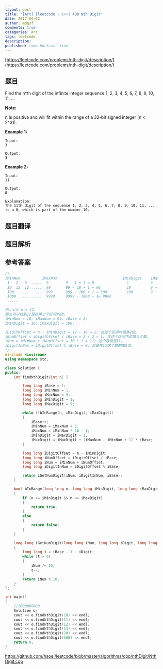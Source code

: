 ```yaml
---
layout: post
title: "[Art] [leetcode - C++] 400 Nth Digit"
date: 2017-09-02
author: mdgsf
comments: true
categories: Art
tags: leetcode
description:
published: true #default true
---
```


[https://leetcode.com/problems/nth-digit/description/](https://leetcode.com/problems/nth-digit/description/)

## 题目

Find the n^th digit of the infinite integer sequence 1, 2, 3, 4, 5, 6, 7, 8, 9, 10, 11, ...

**Note:**

n is positive and will fit within the range of a 32-bit signed integer (n < 2^31).

**Example 1:**

```
Input:
3

Output:
3
```

**Example 2:**

```
Input:
11

Output:
0

Explanation:
The 11th digit of the sequence 1, 2, 3, 4, 5, 6, 7, 8, 9, 10, 11, ... is a 0, which is part of the number 10.
```

## 题目翻译

## 题目解析

## 参考答案

```c++
/*
iMinNum          iMaxNum                              iMinDigit    iMaxDigit                    iBase     
 1   2   3  ...... 9        9 - 1 + 1 = 9               1          9                              1
 10  11  12 ...... 99       99 - 10 + 1 = 90            10         9 + 90x2 = 189                 2
 100  ............ 999      999 - 100 + 1 = 900         190        9 + 90x2 + 900x3 = 2889        3
 1000 ............ 9999     9999 - 1000 + 1= 9000
 .....

例：int n = 12.
那么可以找到12是在第二个区间内的。
iMinNum = 10; iMaxNum = 99; iBase = 2;
iMinDigit = 10; iMaxDigit = 189;

iDigitOffset = n - iMinDigit = 12 - 10 = 2; 在这个区间内偏移2位。
iNumOffset = iDigitOffset / iBase = 2 / 2 = 1; 在这个区间内的第几个数。
iNum = iMinNum + iNumOffset = 10 + 1 = 11; 这个数就是11。
iDigitInNum = iDigitOffset % iBase = 0; 就是在11这个数的第0位。
*/
#include <iostream>
using namespace std;

class Solution {
public:
	int findNthDigit(int n) {

		long long iBase = 1;
		long long iMinNum = 1;
		long long iMaxNum = 9;
		long long iMinDigit = 1;
		long long iMaxDigit = 9;

		while (!bInRange(n, iMinDigit, iMaxDigit))
		{
			iBase++;
			iMinNum = iMaxNum + 1;
			iMaxNum = iMinNum * 10 - 1;
			iMinDigit = iMaxDigit + 1;
			iMaxDigit = iMaxDigit + (iMaxNum - iMinNum + 1) * iBase;
		}

		long long iDigitOffset = n - iMinDigit;
		long long iNumOffset = iDigitOffset / iBase;
		long long iNum = iMinNum + iNumOffset;
		long long iDigitInNum = iDigitOffset % iBase;

		return iGetNumDigit(iNum, iDigitInNum, iBase);
	}

	bool bInRange(long long n, long long iMinDigit, long long iMaxDigit)
	{
		if (n >= iMinDigit && n <= iMaxDigit)
		{
			return true;
		}
		else
		{
			return false;
		}
	}

	long long iGetNumDigit(long long iNum, long long iDigit, long long iBase)
	{
		long long t = iBase - 1 - iDigit;
		while (t > 0)
		{
			iNum /= 10;
			t--;
		}
		return iNum % 10;
	}
};

int main()
{
	//1000000000
	Solution o;
	cout << o.findNthDigit(10) << endl;
	cout << o.findNthDigit(11) << endl;
	cout << o.findNthDigit(12) << endl;
	cout << o.findNthDigit(13) << endl;
	cout << o.findNthDigit(20) << endl;
	cout << o.findNthDigit(500) << endl;
	return 0;
}
```

<a href="https://github.com/haoel/leetcode/blob/master/algorithms/cpp/nthDigit/NthDigit.cpp" target="_blank">https://github.com/haoel/leetcode/blob/master/algorithms/cpp/nthDigit/NthDigit.cpp</a>



